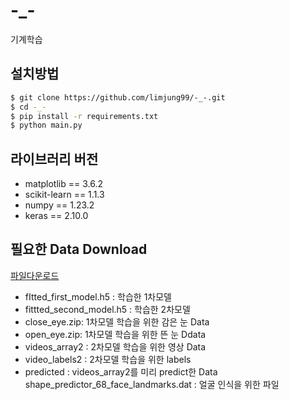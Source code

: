 # -_-
기계학습


## 설치방법
```bash
$ git clone https://github.com/limjung99/-_-.git
$ cd -_-
$ pip install -r requirements.txt
$ python main.py
```

## 라이브러리 버전

- matplotlib == 3.6.2
- scikit-learn == 1.1.3
- numpy == 1.23.2
- keras == 2.10.0


## 필요한 Data Download
<a href="https://drive.google.com/drive/folders/1F_orUU4ryFcuhEfT6qy7djC2Be7s8B4H? usp=share_link">파일다운로드</a><br>
- fItted_first_model.h5 : 학습한 1차모델
- fittted_second_model.h5 : 학습한 2차모델
- close_eye.zip: 1차모델 학습을 위한 감은 눈 Data
- open_eye.zip: 1차모델 학습을 위한 뜬 눈 Ddata
- videos_array2 : 2차모델 학습을 위한 영상 Data
- video_labels2 : 2차모델 학습을 위한 labels
- predicted : videos_array2를 미리 predict한 Data shape_predictor_68_face_landmarks.dat : 얼굴 인식을 위한 파일
